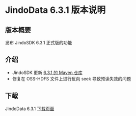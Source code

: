# JindoData 6.3.1 版本说明

## 版本概要

发布 JindoSDK 6.3.1 正式版的功能

## 介绍

- JindoSDK 更新 [6.3.1 的 Maven 仓库](oss-maven.md)
- 修复在 OSS-HDFS 文件上进行反向 seek 导致预读失效的问题

## 下载

JindoData 6.3.1 [下载页面](jindodata_download.md)
